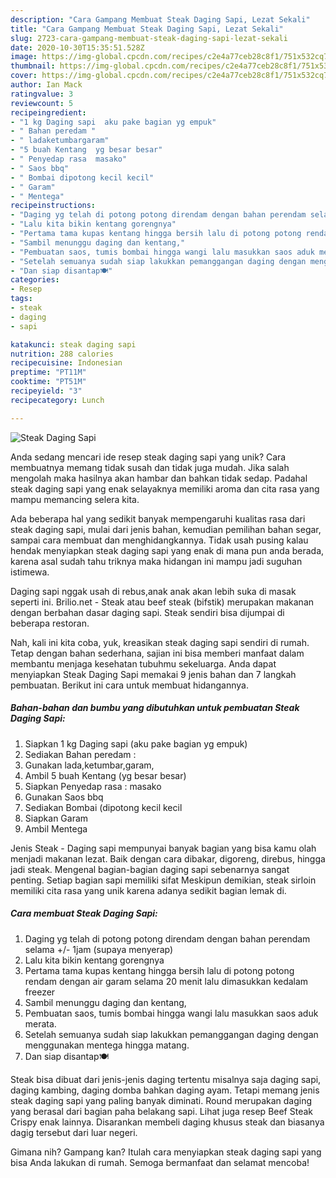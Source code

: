 ```yaml
---
description: "Cara Gampang Membuat Steak Daging Sapi, Lezat Sekali"
title: "Cara Gampang Membuat Steak Daging Sapi, Lezat Sekali"
slug: 2723-cara-gampang-membuat-steak-daging-sapi-lezat-sekali
date: 2020-10-30T15:35:51.528Z
image: https://img-global.cpcdn.com/recipes/c2e4a77ceb28c8f1/751x532cq70/steak-daging-sapi-foto-resep-utama.jpg
thumbnail: https://img-global.cpcdn.com/recipes/c2e4a77ceb28c8f1/751x532cq70/steak-daging-sapi-foto-resep-utama.jpg
cover: https://img-global.cpcdn.com/recipes/c2e4a77ceb28c8f1/751x532cq70/steak-daging-sapi-foto-resep-utama.jpg
author: Ian Mack
ratingvalue: 3
reviewcount: 5
recipeingredient:
- "1 kg Daging sapi  aku pake bagian yg empuk"
- " Bahan peredam "
- " ladaketumbargaram"
- "5 buah Kentang  yg besar besar"
- " Penyedap rasa  masako"
- " Saos bbq"
- " Bombai dipotong kecil kecil"
- " Garam"
- " Mentega"
recipeinstructions:
- "Daging yg telah di potong potong direndam dengan bahan perendam selama +/- 1jam (supaya menyerap)"
- "Lalu kita bikin kentang gorengnya"
- "Pertama tama kupas kentang hingga bersih lalu di potong potong rendam dengan air garam selama 20 menit lalu dimasukkan kedalam freezer"
- "Sambil menunggu daging dan kentang,"
- "Pembuatan saos, tumis bombai hingga wangi lalu masukkan saos aduk merata."
- "Setelah semuanya sudah siap lakukkan pemanggangan daging dengan menggunakan mentega hingga matang."
- "Dan siap disantap🍽"
categories:
- Resep
tags:
- steak
- daging
- sapi

katakunci: steak daging sapi 
nutrition: 288 calories
recipecuisine: Indonesian
preptime: "PT11M"
cooktime: "PT51M"
recipeyield: "3"
recipecategory: Lunch

---
```



![Steak Daging Sapi](https://img-global.cpcdn.com/recipes/c2e4a77ceb28c8f1/751x532cq70/steak-daging-sapi-foto-resep-utama.jpg)

Anda sedang mencari ide resep steak daging sapi yang unik? Cara membuatnya memang tidak susah dan tidak juga mudah. Jika salah mengolah maka hasilnya akan hambar dan bahkan tidak sedap. Padahal steak daging sapi yang enak selayaknya memiliki aroma dan cita rasa yang mampu memancing selera kita.

Ada beberapa hal yang sedikit banyak mempengaruhi kualitas rasa dari steak daging sapi, mulai dari jenis bahan, kemudian pemilihan bahan segar, sampai cara membuat dan menghidangkannya. Tidak usah pusing kalau hendak menyiapkan steak daging sapi yang enak di mana pun anda berada, karena asal sudah tahu triknya maka hidangan ini mampu jadi suguhan istimewa.

Daging sapi nggak usah di rebus,anak anak akan lebih suka di masak seperti ini. Brilio.net - Steak atau beef steak (bifstik) merupakan makanan dengan berbahan dasar daging sapi. Steak sendiri bisa dijumpai di beberapa restoran.


Nah, kali ini kita coba, yuk, kreasikan steak daging sapi sendiri di rumah. Tetap dengan bahan sederhana, sajian ini bisa memberi manfaat dalam membantu menjaga kesehatan tubuhmu sekeluarga. Anda dapat menyiapkan Steak Daging Sapi memakai 9 jenis bahan dan 7 langkah pembuatan. Berikut ini cara untuk membuat hidangannya.

<!--inarticleads1-->

##### Bahan-bahan dan bumbu yang dibutuhkan untuk pembuatan Steak Daging Sapi:

1. Siapkan 1 kg Daging sapi  (aku pake bagian yg empuk)
1. Sediakan  Bahan peredam :
1. Gunakan  lada,ketumbar,garam,
1. Ambil 5 buah Kentang  (yg besar besar)
1. Siapkan  Penyedap rasa : masako
1. Gunakan  Saos bbq
1. Sediakan  Bombai (dipotong kecil kecil
1. Siapkan  Garam
1. Ambil  Mentega


Jenis Steak - Daging sapi mempunyai banyak bagian yang bisa kamu olah menjadi makanan lezat. Baik dengan cara dibakar, digoreng, direbus, hingga jadi steak. Mengenal bagian-bagian daging sapi sebenarnya sangat penting. Setiap bagian sapi memiliki sifat Meskipun demikian, steak sirloin memiliki cita rasa yang unik karena adanya sedikit bagian lemak di. 

<!--inarticleads2-->

##### Cara membuat Steak Daging Sapi:

1. Daging yg telah di potong potong direndam dengan bahan perendam selama +/- 1jam (supaya menyerap)
1. Lalu kita bikin kentang gorengnya
1. Pertama tama kupas kentang hingga bersih lalu di potong potong rendam dengan air garam selama 20 menit lalu dimasukkan kedalam freezer
1. Sambil menunggu daging dan kentang,
1. Pembuatan saos, tumis bombai hingga wangi lalu masukkan saos aduk merata.
1. Setelah semuanya sudah siap lakukkan pemanggangan daging dengan menggunakan mentega hingga matang.
1. Dan siap disantap🍽


Steak bisa dibuat dari jenis-jenis daging tertentu misalnya saja daging sapi, daging kambing, daging domba bahkan daging ayam. Tetapi memang jenis steak daging sapi yang paling banyak diminati. Round merupakan daging yang berasal dari bagian paha belakang sapi. Lihat juga resep Beef Steak Crispy enak lainnya. Disarankan membeli daging khusus steak dan biasanya dagig tersebut dari luar negeri. 

Gimana nih? Gampang kan? Itulah cara menyiapkan steak daging sapi yang bisa Anda lakukan di rumah. Semoga bermanfaat dan selamat mencoba!
